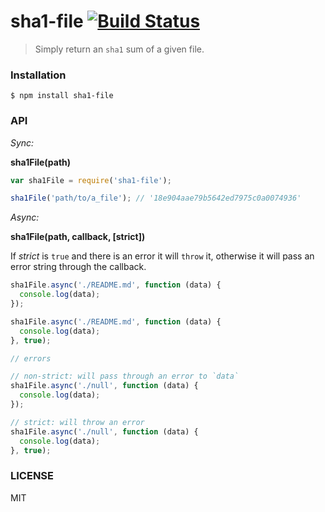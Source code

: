 # sha1-file [![Build Status](https://travis-ci.org/roryrjb/sha1-file.svg?branch=master)](https://travis-ci.org/roryrjb/sha1-file)

> Simply return an `sha1` sum of a given file.

### Installation

```
$ npm install sha1-file
```

### API

_Sync:_

__sha1File(path)__

```javascript
var sha1File = require('sha1-file');

sha1File('path/to/a_file'); // '18e904aae79b5642ed7975c0a0074936'
```

_Async:_

__sha1File(path, callback, [strict])__

If _strict_ is `true` and there is an error it will `throw` it, otherwise it will pass an error string through the callback.

```javascript
sha1File.async('./README.md', function (data) {
  console.log(data);
});

sha1File.async('./README.md', function (data) {
  console.log(data);
}, true);

// errors

// non-strict: will pass through an error to `data`
sha1File.async('./null', function (data) {
  console.log(data);
});

// strict: will throw an error
sha1File.async('./null', function (data) {
  console.log(data);
}, true);
```

### LICENSE

MIT
